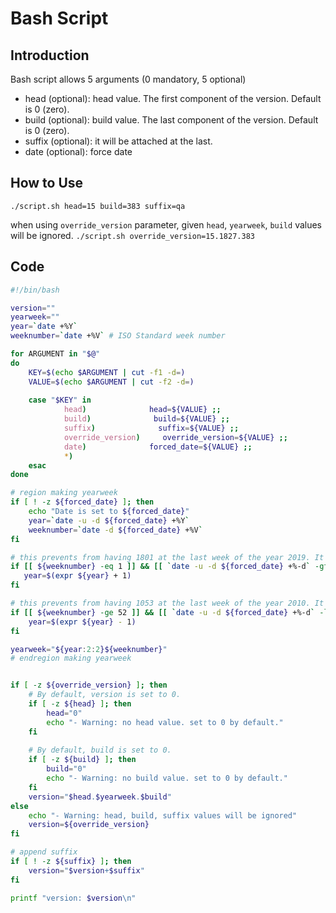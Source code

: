 # Bash Script

## Introduction

Bash script allows 5 arguments (0 mandatory, 5 optional)
- head (optional): head value. The first component of the version. Default is 0 (zero).
- build (optional): build value. The last component of the version. Default is 0 (zero).
- suffix (optional): it will be attached at the last.
- date (optional): force date

## How to Use
`./script.sh head=15 build=383 suffix=qa`

when using `override_version` parameter, given `head`, `yearweek`, `build` values will be ignored.
`./script.sh override_version=15.1827.383`


## Code

```bash
#!/bin/bash

version=""
yearweek=""
year=`date +%Y`
weeknumber=`date +%V` # ISO Standard week number

for ARGUMENT in "$@"
do
    KEY=$(echo $ARGUMENT | cut -f1 -d=)
    VALUE=$(echo $ARGUMENT | cut -f2 -d=)  
 
    case "$KEY" in
            head)              head=${VALUE} ;;
            build)              build=${VALUE} ;;
            suffix)              suffix=${VALUE} ;;
            override_version)     override_version=${VALUE} ;;
            date)              forced_date=${VALUE} ;;
            *)
    esac
done

# region making yearweek
if [ ! -z ${forced_date} ]; then
    echo "Date is set to ${forced_date}"
    year=`date -u -d ${forced_date} +%Y`
    weeknumber=`date -d ${forced_date} +%V`
fi

# this prevents from having 1801 at the last week of the year 2019. It should be 1901.
if [[ ${weeknumber} -eq 1 ]] && [[ `date -u -d ${forced_date} +%-d` -gt 20 ]]; then
   year=$(expr ${year} + 1)
fi

# this prevents from having 1053 at the last week of the year 2010. It should be 0953.
if [[ ${weeknumber} -ge 52 ]] && [[ `date -u -d ${forced_date} +%-d` -le 7 ]]; then
    year=$(expr ${year} - 1)
fi

yearweek="${year:2:2}${weeknumber}"
# endregion making yearweek


if [ -z ${override_version} ]; then
    # By default, version is set to 0.
    if [ -z ${head} ]; then
        head="0"
        echo "- Warning: no head value. set to 0 by default."
    fi
 
    # By default, build is set to 0.
    if [ -z ${build} ]; then
        build="0"
        echo "- Warning: no build value. set to 0 by default."
    fi
    version="$head.$yearweek.$build"
else
    echo "- Warning: head, build, suffix values will be ignored"
    version=${override_version}
fi

# append suffix
if [ ! -z ${suffix} ]; then
    version="$version+$suffix"
fi

printf "version: $version\n"
```

